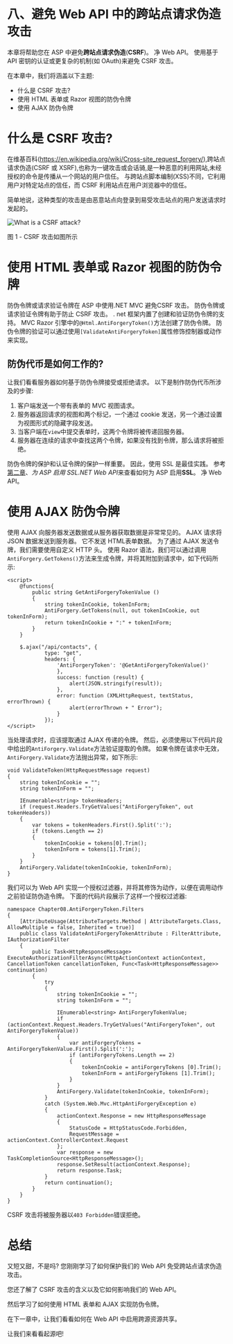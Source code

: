 # 八、避免 Web API 中的跨站点请求伪造攻击

本章将帮助您在 ASP 中避免**跨站点请求伪造**(**CSRF**)。 净 Web API。 使用基于 API 密钥的认证或更复杂的机制(如 OAuth)来避免 CSRF 攻击。

在本章中，我们将涵盖以下主题:

*   什么是 CSRF 攻击?
*   使用 HTML 表单或 Razor 视图的防伪令牌
*   使用 AJAX 防伪令牌

# 什么是 CSRF 攻击?

在维基百科(https://en.wikipedia.org/wiki/Cross-site_request_forgery/),跨站点请求伪造(CSRF 或 XSRF),也称为一键攻击或会话骑,是一种恶意的利用网站,未经授权的命令是传播从一个网站的用户信任。 与跨站点脚本编制(XSS)不同，它利用用户对特定站点的信任，而 CSRF 利用站点在用户浏览器中的信任。

简单地说，这种类型的攻击是由恶意站点向登录到易受攻击站点的用户发送请求时发起的。

![What is a CSRF attack?](graphics/B04992_08_01.jpg)

图 1 - CSRF 攻击如图所示

# 使用 HTML 表单或 Razor 视图的防伪令牌

防伪令牌或请求验证令牌在 ASP 中使用.NET MVC 避免CSRF 攻击。 防伪令牌或请求验证令牌有助于防止 CSRF 攻击。 . net 框架内置了创建和验证防伪令牌的支持。 MVC Razor 引擎中的`@Html.AntiForgeryToken()`方法创建了防伪令牌。 防伪令牌的验证可以通过使用`[ValidateAntiForgeryToken]`属性修饰控制器或动作来实现。

## 防伪代币是如何工作的?

让我们看看服务器如何基于防伪令牌接受或拒绝请求。 以下是制作防伪代币所涉及的步骤:

1.  客户端发送一个带有表单的 MVC 视图请求。
2.  服务器返回请求的视图和两个标记，一个通过 cookie 发送，另一个通过设置为视图形式的隐藏字段发送。
3.  当客户端在`view`中提交表单时，这两个令牌将被传递回服务器。
4.  服务器在连续的请求中查找这两个令牌，如果没有找到令牌，那么请求将被拒绝。

防伪令牌的保护和认证令牌的保护一样重要。 因此，使用 SSL 是最佳实践。 参考[第二章](02.html "Chapter 2. Enabling SSL for ASP.NET Web API")、*为 ASP 启用 SSL.NET Web API*来查看如何为 ASP 启用**SSL**。 净 Web API。

# 使用 AJAX 防伪令牌

使用 AJAX 向服务器发送数据或从服务器获取数据是非常常见的。 AJAX 请求将JSON 数据发送到服务器。 它不发送 HTML表单数据。 为了通过 AJAX 发送令牌，我们需要使用自定义 HTTP 头。 使用 Razor 语法，我们可以通过调用`AntiForgery.GetTokens()`方法来生成令牌，并将其附加到请求中，如下代码所示:

```
<script>
    @functions{
        public string GetAntiForgeryTokenValue ()
        {
            string tokenInCookie, tokenInForm;
            AntiForgery.GetTokens(null, out tokenInCookie, out tokenInForm);
            return tokenInCookie + ":" + tokenInForm;                
        }
    }

    $.ajax("/api/contacts", {
            type: "get",
            headers: {
                'AntiForgeryToken': '@GetAntiForgeryTokenValue()'
                },
                success: function (result) {
                    alert(JSON.stringify(result));
                },
                error: function (XMLHttpRequest, textStatus, errorThrown) {
                    alert(errorThrown + " Error");
                }
            });
</script>
```

当处理请求时，应该提取通过 AJAX 传递的令牌。 然后，必须使用以下代码片段中给出的`AntiForgery.Validate`方法验证提取的令牌。 如果令牌在请求中无效，`AntiForgery.Validate`方法抛出异常，如下所示:

```
void ValidateToken(HttpRequestMessage request)
{
    string tokenInCookie = "";
    string tokenInForm = "";

    IEnumerable<string> tokenHeaders;
    if (request.Headers.TryGetValues("AntiForgeryToken", out tokenHeaders))
    {
        var tokens = tokenHeaders.First().Split(':');
        if (tokens.Length == 2)
        {
            tokenInCookie = tokens[0].Trim();
            tokenInForm = tokens[1].Trim();
        }
    }
    AntiForgery.Validate(tokenInCookie, tokenInForm);
}
```

我们可以为 Web API 实现一个授权过滤器，并将其修饰为动作，以便在调用动作之前验证防伪造令牌。 下面的代码片段展示了这样一个授权过滤器:

```
namespace Chapter08.AntiForgeryToken.Filters
{
    [AttributeUsage(AttributeTargets.Method | AttributeTargets.Class, AllowMultiple = false, Inherited = true)]
    public class ValidateAntiForgeryTokenAttribute : FilterAttribute, IAuthorizationFilter
    {
        public Task<HttpResponseMessage> ExecuteAuthorizationFilterAsync(HttpActionContext actionContext, CancellationToken cancellationToken, Func<Task<HttpResponseMessage>> continuation)
        {
            try
            {
                string tokenInCookie = "";
                string tokenInForm = "";

                IEnumerable<string> AntiForgeryTokenValue;
                if (actionContext.Request.Headers.TryGetValues("AntiForgeryToken", out AntiForgeryTokenValue))
                {
                    var antiForgeryTokens = AntiForgeryTokenValue.First().Split(':');
                    if (antiForgeryTokens.Length == 2)
                    {
                        tokenInCookie = antiForgeryTokens [0].Trim();
                        tokenInForm = antiForgeryTokens [1].Trim();
                    }
                }
                AntiForgery.Validate(tokenInCookie, tokenInForm);
            }
            catch (System.Web.Mvc.HttpAntiForgeryException e)
            {
                actionContext.Response = new HttpResponseMessage
                {
                    StatusCode = HttpStatusCode.Forbidden,
                    RequestMessage = actionContext.ControllerContext.Request
                };
                var response = new TaskCompletionSource<HttpResponseMessage>();
                response.SetResult(actionContext.Response);
                return response.Task;
            }
            return continuation();
        }
    }
}
```

CSRF 攻击将被服务器以`403 Forbidden`错误拒绝。

# 总结

又短又甜，不是吗? 您刚刚学习了如何保护我们的 Web API 免受跨站点请求伪造攻击。

您还了解了 CSRF 攻击的含义以及它如何影响我们的 Web API。

然后学习了如何使用 HTML 表单和 AJAX 实现防伪令牌。

在下一章中，让我们看看如何在 Web API 中启用跨源资源共享。

让我们来看看起源吧!